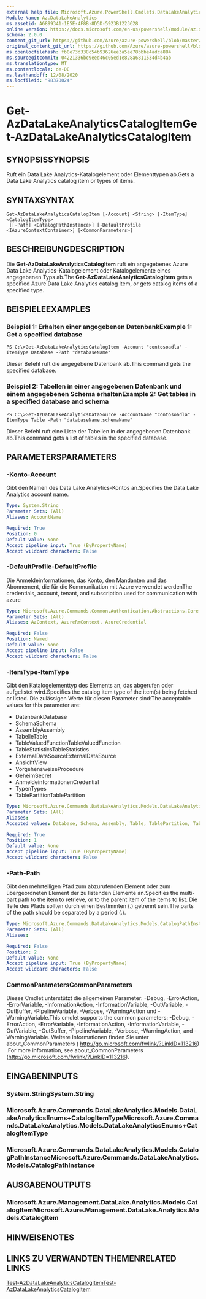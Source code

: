 ```yaml
---
external help file: Microsoft.Azure.PowerShell.Cmdlets.DataLakeAnalytics.dll-Help.xml
Module Name: Az.DataLakeAnalytics
ms.assetid: A6899341-1E5E-4F8B-8D5D-5923B1223628
online version: https://docs.microsoft.com/en-us/powershell/module/az.datalakeanalytics/get-azdatalakeanalyticscatalogitem
schema: 2.0.0
content_git_url: https://github.com/Azure/azure-powershell/blob/master/src/DataLakeAnalytics/DataLakeAnalytics/help/Get-AzDataLakeAnalyticsCatalogItem.md
original_content_git_url: https://github.com/Azure/azure-powershell/blob/master/src/DataLakeAnalytics/DataLakeAnalytics/help/Get-AzDataLakeAnalyticsCatalogItem.md
ms.openlocfilehash: fb0e73d338c54b93626ee3a5ee78bbbe4adca884
ms.sourcegitcommit: 04221336bc9eed46c05ed1e828a6811534d4b4ab
ms.translationtype: MT
ms.contentlocale: de-DE
ms.lasthandoff: 12/08/2020
ms.locfileid: "98370024"
---
```

# <span data-ttu-id="4dfa9-101">Get-AzDataLakeAnalyticsCatalogItem</span><span class="sxs-lookup"><span data-stu-id="4dfa9-101">Get-AzDataLakeAnalyticsCatalogItem</span></span>

## <span data-ttu-id="4dfa9-102">SYNOPSIS</span><span class="sxs-lookup"><span data-stu-id="4dfa9-102">SYNOPSIS</span></span>
<span data-ttu-id="4dfa9-103">Ruft ein Data Lake Analytics-Katalogelement oder Elementtypen ab.</span><span class="sxs-lookup"><span data-stu-id="4dfa9-103">Gets a Data Lake Analytics catalog item or types of items.</span></span>

## <span data-ttu-id="4dfa9-104">SYNTAX</span><span class="sxs-lookup"><span data-stu-id="4dfa9-104">SYNTAX</span></span>

```
Get-AzDataLakeAnalyticsCatalogItem [-Account] <String> [-ItemType] <CatalogItemType>
 [[-Path] <CatalogPathInstance>] [-DefaultProfile <IAzureContextContainer>] [<CommonParameters>]
```

## <span data-ttu-id="4dfa9-105">BESCHREIBUNG</span><span class="sxs-lookup"><span data-stu-id="4dfa9-105">DESCRIPTION</span></span>
<span data-ttu-id="4dfa9-106">Die **Get-AzDataLakeAnalyticsCatalogItem** ruft ein angegebenes Azure Data Lake Analytics-Katalogelement oder Katalogelemente eines angegebenen Typs ab.</span><span class="sxs-lookup"><span data-stu-id="4dfa9-106">The **Get-AzDataLakeAnalyticsCatalogItem** gets a specified Azure Data Lake Analytics catalog item, or gets catalog items of a specified type.</span></span>

## <span data-ttu-id="4dfa9-107">BEISPIELE</span><span class="sxs-lookup"><span data-stu-id="4dfa9-107">EXAMPLES</span></span>

### <span data-ttu-id="4dfa9-108">Beispiel 1: Erhalten einer angegebenen Datenbank</span><span class="sxs-lookup"><span data-stu-id="4dfa9-108">Example 1: Get a specified database</span></span>
```
PS C:\>Get-AzDataLakeAnalyticsCatalogItem -Account "contosoadla" -ItemType Database -Path "databaseName"
```

<span data-ttu-id="4dfa9-109">Dieser Befehl ruft die angegebene Datenbank ab.</span><span class="sxs-lookup"><span data-stu-id="4dfa9-109">This command gets the specified database.</span></span>

### <span data-ttu-id="4dfa9-110">Beispiel 2: Tabellen in einer angegebenen Datenbank und einem angegebenen Schema erhalten</span><span class="sxs-lookup"><span data-stu-id="4dfa9-110">Example 2: Get tables in a specified database and schema</span></span>
```
PS C:\>Get-AzDataLakeAnalyticsDataSource -AccountName "contosoadla" -ItemType Table -Path "databaseName.schemaName"
```

<span data-ttu-id="4dfa9-111">Dieser Befehl ruft eine Liste der Tabellen in der angegebenen Datenbank ab.</span><span class="sxs-lookup"><span data-stu-id="4dfa9-111">This command gets a list of tables in the specified database.</span></span>

## <span data-ttu-id="4dfa9-112">PARAMETERS</span><span class="sxs-lookup"><span data-stu-id="4dfa9-112">PARAMETERS</span></span>

### <span data-ttu-id="4dfa9-113">-Konto</span><span class="sxs-lookup"><span data-stu-id="4dfa9-113">-Account</span></span>
<span data-ttu-id="4dfa9-114">Gibt den Namen des Data Lake Analytics-Kontos an.</span><span class="sxs-lookup"><span data-stu-id="4dfa9-114">Specifies the Data Lake Analytics account name.</span></span>

```yaml
Type: System.String
Parameter Sets: (All)
Aliases: AccountName

Required: True
Position: 0
Default value: None
Accept pipeline input: True (ByPropertyName)
Accept wildcard characters: False
```

### <span data-ttu-id="4dfa9-115">-DefaultProfile</span><span class="sxs-lookup"><span data-stu-id="4dfa9-115">-DefaultProfile</span></span>
<span data-ttu-id="4dfa9-116">Die Anmeldeinformationen, das Konto, den Mandanten und das Abonnement, die für die Kommunikation mit Azure verwendet werden</span><span class="sxs-lookup"><span data-stu-id="4dfa9-116">The credentials, account, tenant, and subscription used for communication with azure</span></span>

```yaml
Type: Microsoft.Azure.Commands.Common.Authentication.Abstractions.Core.IAzureContextContainer
Parameter Sets: (All)
Aliases: AzContext, AzureRmContext, AzureCredential

Required: False
Position: Named
Default value: None
Accept pipeline input: False
Accept wildcard characters: False
```

### <span data-ttu-id="4dfa9-117">-ItemType</span><span class="sxs-lookup"><span data-stu-id="4dfa9-117">-ItemType</span></span>
<span data-ttu-id="4dfa9-118">Gibt den Katalogelementtyp des Elements an, das abgerufen oder aufgelistet wird.</span><span class="sxs-lookup"><span data-stu-id="4dfa9-118">Specifies the catalog item type of the item(s) being fetched or listed.</span></span>
<span data-ttu-id="4dfa9-119">Die zulässigen Werte für diesen Parameter sind:</span><span class="sxs-lookup"><span data-stu-id="4dfa9-119">The acceptable values for this parameter are:</span></span>
- <span data-ttu-id="4dfa9-120">Datenbank</span><span class="sxs-lookup"><span data-stu-id="4dfa9-120">Database</span></span>
- <span data-ttu-id="4dfa9-121">Schema</span><span class="sxs-lookup"><span data-stu-id="4dfa9-121">Schema</span></span>
- <span data-ttu-id="4dfa9-122">Assembly</span><span class="sxs-lookup"><span data-stu-id="4dfa9-122">Assembly</span></span>
- <span data-ttu-id="4dfa9-123">Tabelle</span><span class="sxs-lookup"><span data-stu-id="4dfa9-123">Table</span></span>
- <span data-ttu-id="4dfa9-124">TableValuedFunction</span><span class="sxs-lookup"><span data-stu-id="4dfa9-124">TableValuedFunction</span></span>
- <span data-ttu-id="4dfa9-125">TableStatistics</span><span class="sxs-lookup"><span data-stu-id="4dfa9-125">TableStatistics</span></span>
- <span data-ttu-id="4dfa9-126">ExternalDataSource</span><span class="sxs-lookup"><span data-stu-id="4dfa9-126">ExternalDataSource</span></span>
- <span data-ttu-id="4dfa9-127">Ansicht</span><span class="sxs-lookup"><span data-stu-id="4dfa9-127">View</span></span>
- <span data-ttu-id="4dfa9-128">Vorgehensweise</span><span class="sxs-lookup"><span data-stu-id="4dfa9-128">Procedure</span></span>
- <span data-ttu-id="4dfa9-129">Geheim</span><span class="sxs-lookup"><span data-stu-id="4dfa9-129">Secret</span></span>
- <span data-ttu-id="4dfa9-130">Anmeldeinformationen</span><span class="sxs-lookup"><span data-stu-id="4dfa9-130">Credential</span></span>
- <span data-ttu-id="4dfa9-131">Typen</span><span class="sxs-lookup"><span data-stu-id="4dfa9-131">Types</span></span>
- <span data-ttu-id="4dfa9-132">TablePartition</span><span class="sxs-lookup"><span data-stu-id="4dfa9-132">TablePartition</span></span>

```yaml
Type: Microsoft.Azure.Commands.DataLakeAnalytics.Models.DataLakeAnalyticsEnums+CatalogItemType
Parameter Sets: (All)
Aliases:
Accepted values: Database, Schema, Assembly, Table, TablePartition, TableValuedFunction, TableStatistics, ExternalDataSource, View, Procedure, Secret, Credential, Types, Package

Required: True
Position: 1
Default value: None
Accept pipeline input: True (ByPropertyName)
Accept wildcard characters: False
```

### <span data-ttu-id="4dfa9-133">-Path</span><span class="sxs-lookup"><span data-stu-id="4dfa9-133">-Path</span></span>
<span data-ttu-id="4dfa9-134">Gibt den mehrteiligen Pfad zum abzurufenden Element oder zum übergeordneten Element der zu listenden Elemente an.</span><span class="sxs-lookup"><span data-stu-id="4dfa9-134">Specifies the multi-part path to the item to retrieve, or to the parent item of the items to list.</span></span>
<span data-ttu-id="4dfa9-135">Die Teile des Pfads sollten durch einen Bestimmten (.) getrennt sein.</span><span class="sxs-lookup"><span data-stu-id="4dfa9-135">The parts of the path should be separated by a period (.).</span></span>

```yaml
Type: Microsoft.Azure.Commands.DataLakeAnalytics.Models.CatalogPathInstance
Parameter Sets: (All)
Aliases:

Required: False
Position: 2
Default value: None
Accept pipeline input: True (ByPropertyName)
Accept wildcard characters: False
```

### <span data-ttu-id="4dfa9-136">CommonParameters</span><span class="sxs-lookup"><span data-stu-id="4dfa9-136">CommonParameters</span></span>
<span data-ttu-id="4dfa9-137">Dieses Cmdlet unterstützt die allgemeinen Parameter: -Debug, -ErrorAction, -ErrorVariable, -InformationAction, -InformationVariable, -OutVariable, -OutBuffer, -PipelineVariable, -Verbose, -WarningAction und -WarningVariable.</span><span class="sxs-lookup"><span data-stu-id="4dfa9-137">This cmdlet supports the common parameters: -Debug, -ErrorAction, -ErrorVariable, -InformationAction, -InformationVariable, -OutVariable, -OutBuffer, -PipelineVariable, -Verbose, -WarningAction, and -WarningVariable.</span></span> <span data-ttu-id="4dfa9-138">Weitere Informationen finden Sie unter about_CommonParameters ( http://go.microsoft.com/fwlink/?LinkID=113216) .</span><span class="sxs-lookup"><span data-stu-id="4dfa9-138">For more information, see about_CommonParameters (http://go.microsoft.com/fwlink/?LinkID=113216).</span></span>

## <span data-ttu-id="4dfa9-139">EINGABEN</span><span class="sxs-lookup"><span data-stu-id="4dfa9-139">INPUTS</span></span>

### <span data-ttu-id="4dfa9-140">System.String</span><span class="sxs-lookup"><span data-stu-id="4dfa9-140">System.String</span></span>

### <span data-ttu-id="4dfa9-141">Microsoft.Azure.Commands.DataLakeAnalytics.Models.DataLakeAnalyticsEnums+CatalogItemType</span><span class="sxs-lookup"><span data-stu-id="4dfa9-141">Microsoft.Azure.Commands.DataLakeAnalytics.Models.DataLakeAnalyticsEnums+CatalogItemType</span></span>

### <span data-ttu-id="4dfa9-142">Microsoft.Azure.Commands.DataLakeAnalytics.Models.CatalogPathInstance</span><span class="sxs-lookup"><span data-stu-id="4dfa9-142">Microsoft.Azure.Commands.DataLakeAnalytics.Models.CatalogPathInstance</span></span>

## <span data-ttu-id="4dfa9-143">AUSGABEN</span><span class="sxs-lookup"><span data-stu-id="4dfa9-143">OUTPUTS</span></span>

### <span data-ttu-id="4dfa9-144">Microsoft.Azure.Management.DataLake.Analytics.Models.CatalogItem</span><span class="sxs-lookup"><span data-stu-id="4dfa9-144">Microsoft.Azure.Management.DataLake.Analytics.Models.CatalogItem</span></span>

## <span data-ttu-id="4dfa9-145">HINWEISE</span><span class="sxs-lookup"><span data-stu-id="4dfa9-145">NOTES</span></span>

## <span data-ttu-id="4dfa9-146">LINKS ZU VERWANDTEN THEMEN</span><span class="sxs-lookup"><span data-stu-id="4dfa9-146">RELATED LINKS</span></span>

[<span data-ttu-id="4dfa9-147">Test-AzDataLakeAnalyticsCatalogItem</span><span class="sxs-lookup"><span data-stu-id="4dfa9-147">Test-AzDataLakeAnalyticsCatalogItem</span></span>](./Test-AzDataLakeAnalyticsCatalogItem.md)


